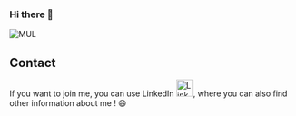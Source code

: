 ### Hi there 👋

![MUL](https://github-readme-stats.vercel.app/api/top-langs/?username=kevaynecst&layout=compact)

## Contact

If you want to join me, you can use LinkedIn [<img alt="LinkedIn" height=30 src="https://cdn.jsdelivr.net/gh/devicons/devicon/icons/linkedin/linkedin-original.svg" />](https://www.linkedin.com/in/constantinkevin/), where you can also find other information about me ! 😄

<!--
**KevayneCst/KevayneCst** is a ✨ _special_ ✨ repository because its `README.md` (this file) appears on your GitHub profile.

Here are some ideas to get you started:

- 🔭 I’m currently working on ...
- 🌱 I’m currently learning ...
- 👯 I’m looking to collaborate on ...
- 🤔 I’m looking for help with ...
- 💬 Ask me about ...
- 📫 How to reach me: ...
- 😄 Pronouns: ...
- ⚡ Fun fact: ...
-->

